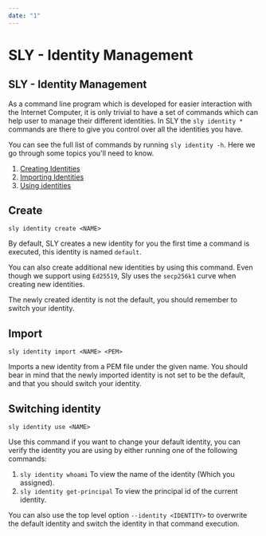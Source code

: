 ```yaml
---
date: "1"
---
```

# SLY - Identity Management

## SLY - Identity Management

As a command line program which is developed for easier interaction with the Internet Computer,
it is only trivial to have a set of commands which can help user to manage their different
identities. In SLY the `sly identity *` commands are there to give you control over all the identities
you have.

You can see the full list of commands by running `sly identity -h`. Here we go through
some topics you'll need to know.

1. [Creating Identities](#create)
2. [Importing Identities](#import)
3. [Using identities](#switching-identity)

##  Create

`sly identity create <NAME>`

By default, SLY creates a new identity for you the first time a command is executed, this 
identity is named `default`.

You can also create additional new identities by using this command. Even though we support
using `Ed25519`, Sly uses the `secp256k1` curve when creating new identities.

The newly created identity is not the default, you should remember to switch your identity.

## Import

`sly identity import <NAME> <PEM>`

Imports a new identity from a PEM file under the given name. You should bear in mind that
the newly imported identity is not set to be the default, and that you should switch your
identity.

## Switching identity

`sly identity use <NAME>`

Use this command if you want to change your default identity, you can verify the identity
you are using by either running one of the following commands:

1. `sly identity whoami` To view the name of the identity (Which you assigned).
2. `sly identity get-principal` To view the principal id of the current identity.

You can also use the top level option `--identity <IDENTITY>` to overwrite the default
identity and switch the identity in that command execution.
